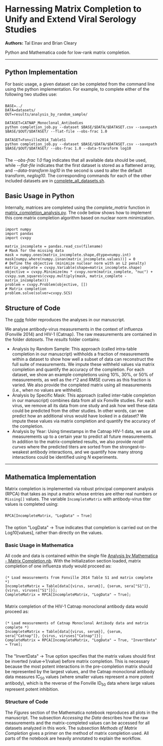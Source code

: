 # Harnessing Matrix Completion to Unify and Extend Viral Serology Studies
**Authors:** Tal Einav and Brian Cleary

Python and Mathematica code for low-rank matrix completion. 

---
## Python Implementation

For basic usage, a given dataset can be completed from the command line using the python implementation. For example, to complete either of the following two studies use:

###

	BASE=../
	DATA=datasets/
	OUT=results/analysis_by_random_sample/

	DATASET=CATNAP_Monoclonal_Antibodies
	python completion_job.py --dataset $BASE/$DATA/$DATASET.csv --savepath $BASE/$OUT/$DATASET/ --flat-file --obs-frac 1.0

	DATASET=Fonville2014_TableS1
	python completion_job.py --dataset $BASE/$DATA/$DATASET.csv --savepath $BASE/$OUT/$DATASET/ --obs-frac 1.0 --data-transform log10

###

The *--obs-frac 1.0* flag indicates that all available data should be used, while *--flat-file* indicates that the first dataset is stored as a flattened array, and *--data-transform log10* in the second is used to alter the default transform, *neglog10*. The corresponding commands for each of the other included datasets are in [complete_all_datasets.sh](code/complete_all_datasets.sh).


## Basic Usage in Python

Internally, matrices are completed using the *complete_matrix* function in [matrix_completion_analysis.py](code/matrix_completion_analysis.py). The code below shows how to implement this core matrix completion algorithm based on nuclear norm minimization.

###

    import numpy
    import pandas
    import cvxpy
    
    matrix_incomplete = pandas.read_csv(filename)
    # Mask for the missing data
    mask = numpy.ones(matrix_incomplete.shape,dtype=numpy.int)
	mask[numpy.where(numpy.isnan(matrix_incomplete.values))] = 0
    # Define the objective (minimize nuclear norm with an L2 penalty)
    matrix_complete = cvxpy.Variable(shape=matrix_incomplete.shape)
    objective = cvxpy.Minimize(mu * cvxpy.norm(matrix_complete, "nuc") + cvxpy.sum_squares(cvxpy.multiply(mask, matrix_complete - matrix_incomplete)))
    problem = cvxpy.Problem(objective, [])
    # Matrix completion
    problem.solve(solver=cvxpy.SCS)

###
## Structure of Code

The [code](code/) folder reproduces the analyses in our manuscript.

We analyse antibody-virus measurements in the context of influenza (Fonville 2014) and HIV-1 (Catnap). The raw measurements are contained in the folder *datasets*. The *results* folder contains:
* Analysis by Random Sample: This approach (called intra-table completion in our manuscript) withholds a fraction of measurements within a dataset to show how well a subset of data can reconstruct the full suite of measurements. We impute these withheld values via matrix completion and quantify the accuracy of the completion. For each dataset, we show an example completions using 10%, 30%, or 50% of measurements, as well as the r^2 and RMSE curves as this fraction is varied. We also provide the completed matrix using all measurements (i.e., when no values are withheld).
* Analysis by Specific Mask: This approach (called inter-table completion in our manuscript) combines data from all six Fonville studies. For each virus, we remove all its data from one study and ask how well these data could be predicted from the other studies. In other words, can we predict how an additional virus would have looked in a dataset? We impute these values via matrix completion and quantify the accuracy of the completion.
* Analysis by Year: Using timestamps in the Catnap HIV-1 data, we use all measurements up to a certain year to predict all future measurements. In addition to the matrix-completed results, we also provide *recall curves* where the predicted titers are sorted from the strongest-to-weakest antibody interactions, and we quantify how many strong interactions could be identified using *N* experiments.

---
## Mathematica Implementation

Matrix completion is implemented via robust principal component analysis (RPCA) that takes as input a matrix whose entries are either real numbers or <code>Missing[]</code> values. The variable <code>IncompleteMatrix</code> with antibody-virus titer values is completed using:

###
	RPCA[IncompleteMatrix, "LogData" → True]
###

The option "LogData" → True indicates that completion is carried out on the Log10[values], rather than directly on the values.

### Basic Usage in Mathematica

All code and data is contained within the single file [Analysis by Mathematica - Matrix Completion.nb](code/Analysis%20by%20Mathematica%20-%20Matrix%20Completion.nb). With the Initialization section loaded, matrix completion of one influenza study would proceed as:

###
    (* Load measurements from Fonville 2014 Table S1 and matrix complete *)
    IncompleteMatrix = Table[data[{virus, serum}], {serum, sera["S1"]}, {virus, viruses["S1"]}];
    CompleteMatrix = RPCA[IncompleteMatrix, "LogData" → True];
###

Matrix completion of the HIV-1 Catnap monoclonal antibody data would proceed as:

###
    (* Load measurements of Catnap Monoclonal Antibody data and matrix complete *)
    IncompleteMatrix = Table[data[{virus, serum}], {serum, sera["Catnap"]}, {virus, viruses["Catnap"]}];
    CompleteMatrix = RPCA[IncompleteMatrix, "LogData" → True, "InvertData" → True];
###

The "InvertData" → True option specifies that the matrix values should first be inverted (value→1/value) before matrix completion. This is necessary because the most potent interactions in the pre-completion matrix should be represented by the largest values, and the Catnap monoclonal antibody data measures IC<sub>50</sub> values (where smaller values represent a more potent antibody), which is the reverse of the Fonville ID<sub>50</sub> data where large values represent potent inhibition.

### Structure of Code

The *Figures* section of the Mathematica notebook reproduces all plots in the manuscript. The subsection *Accessing the Data* describes how the raw measurements and the matrix-completed values can be accessed for all datasets analyzed in this work. The subsection *Methods of Matrix Completion* gives a primer on the method of matrix completion used. All parts of the notebook are heavily annotated to explain the workflow.